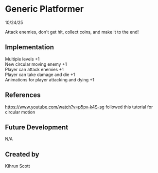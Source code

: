 # Generic Platformer
10/24/25

Attack enemies, don't get hit, collect coins, and make it to the end!

## Implementation
Multiple levels +1  
New circular moving enemy +1  
Player can attack enemies +1  
Player can take damage and die +1  
Animations for player attacking and dying +1

## References
https://www.youtube.com/watch?v=p5pv-k4S-sg followed this tutorial for circular motion

## Future Development
N/A

## Created by
Kihrun Scott
